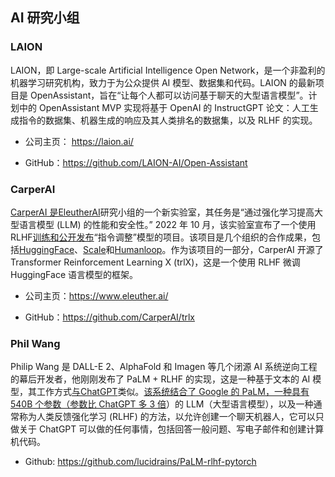 ## AI 研究小组

### LAION

LAION，即 Large-scale Artificial Intelligence Open Network，是一个非盈利的机器学习研究机构，致力于为公众提供 AI 模型、数据集和代码。LAION 的最新项目是 OpenAssistant，旨在“让每个人都可以访问基于聊天的大型语言模型”。计划中的 OpenAssistant MVP 实现将基于 OpenAI 的 InstructGPT 论文：人工生成指令的数据集、机器生成的响应及其人类排名的数据集，以及 RLHF 的实现。

- 公司主页： https://laion.ai/

- GitHub：https://github.com/LAION-AI/Open-Assistant

### CarperAI

[CarperAI 是EleutherAI](https://www.eleuther.ai/)研究小组的一个新实验室，其任务是“通过强化学习提高大型语言模型 (LLM) 的性能和安全性。” 2022 年 10 月，该实验室宣布了一个使用 RLHF[训练和公开发布](https://carper.ai/instruct-gpt-announcement/)“指令调整”模型的项目。该项目是几个组织的合作成果，包括[HuggingFace](http://huggingface.co/)、[Scale](https://scale.com/)和[Humanloop](https://humanloop.com/)。作为该项目的一部分，CarperAI 开源了 Transformer Reinforcement Learning X (trlX)，这是一个使用 RLHF 微调 HuggingFace 语言模型的框架。

- 公司主页：https://www.eleuther.ai/

- GitHub：https://github.com/CarperAI/trlx

###  Phil Wang

Philip Wang 是 DALL-E 2、AlphaFold 和 Imagen 等几个闭源 AI 系统逆向工程的幕后开发者，他刚刚发布了 PaLM + RLHF 的实现，这是一种基于文本的 AI 模型，其工作方式[与](https://github.com/lucidrains/PaLM-rlhf-pytorch)[ChatGPT](https://metaroids.com/learn/what-is-chatgpt-beginners-guide-to-using-the-ai-chatbot/)类似。[该系统结合了 Google 的 PaLM，一种具有 540B 个参数（参数比 ChatGPT 多 3 倍](https://metaroids.com/news/googles-ai-is-allegedly-3x-more-powerful-than-chatgpt/)）的 LLM（大型语言模型），以及一种通常称为人类反馈强化学习 (RLHF) 的方法，以允许创建一个聊天机器人，它可以只做关于 ChatGPT 可以做的任何事情，包括回答一般问题、写电子邮件和创建计算机代码。

- Github: https://github.com/lucidrains/PaLM-rlhf-pytorch

